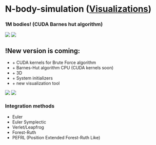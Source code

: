 # N-body-simulation ([Visualizations](https://moonarchitect.github.io/))

### 1M bodies! (CUDA Barnes hut algorithm)
![](/visualizations/1M_L.gif)
![](/visualizations/New2.gif)

## !New version is coming:
 - \+ CUDA kernels for Brute Force algorithm  
 - \+ Barnes-Hut algorithm CPU (CUDA kernels soon)
 - \+ 3D
 - \+ System initializers
 - \+ new visualization tool

![](/visualizations/Example_4.gif)
![](/visualizations/Example_6.gif)

### Integration methods
- Euler
- Euler Symplectic
- Verlet/Leapfrog
- Forest-Ruth
- PEFRL (Position Extended Forest-Ruth Like)
